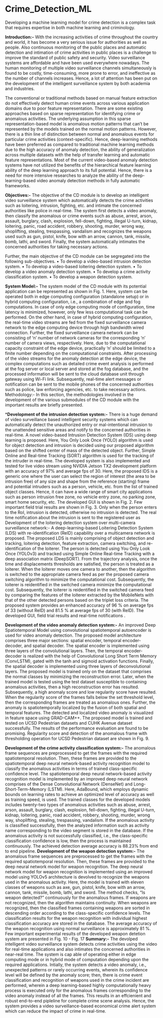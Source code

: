 # Crime_Detection_ML
Developing a machine learning model for crime detection is a complex task that requires expertise in both machine learning and criminology.

**Introduction:-**
With the increasing activities of crime throughout the country and world, it has become a very serious issue for authorities as well as people. Also continuous monitoring of the public places and automatic detection and intimation of crime activities in public places is a challenge to improve the standard of public safety and security. Video surveillance systems are affordable and have been used everywhere nowadays. The human monitoring of multiple video surveillance channels simultaneously is found to be costly, time-consuming, more prone to error, and ineffective as the number of channels increases. Hence, a lot of attention has been put on the development of the intelligent surveillance system by both academia and industries. 

The conventional or traditional methods based on manual feature extraction do not effectively detect human crime events across various application domains due to poor feature representation. There are some existing approaches based on sparse representation for identifying crime or anomalous activities. The underlying assumption in this sparse representation-based model is anomalous motion patterns that can’t be represented by the models trained on the normal motion patterns. However, there is a thin line of distinction between normal and anomalous events for particular crime activities (context-specific). Hence, deep-learning methods have been preferred as compared to traditional machine learning methods due to the high accuracy of anomaly detection, the ability of generalization across multiple datasets with the help of transfer learning and automatic feature representations. Most of the current video-based anomaly detection systems have not utilized the benefits of the hierarchical feature learning ability of the deep learning approach to its full potential. Hence, there is a need for more intensive researches to analyze the ability of the deep-learning-based video anomaly detection methods in fully automatic frameworks. 

**Objectives:-**
The objective of the CD module is to develop an intelligent video surveillance system which automatically detects the crime activities such as loitering, intrusion, fighting, etc. and intimate the concerned authorities like police in real-time. The system first detects a video anomaly, then classify the anomalous or crime events such as abuse, arrest, arson, assault, burglary, clash, explosion, fell-down, fighting, illegal U-turn, kidnap, loitering, panic, road accident, robbery, shooting, murder, wrong way, shoplifting, stealing, trespassing, vandalism and recognizes the weapons used such as gun, pistol, knife, bow with an arrow, cannon, tank, missile, bomb, lathi, and sword. Finally, the system automatically intimates the concerned authorities for taking necessary actions. 

Further, the main objective of the CD module can be segregated into the following sub-objectives.
•	To develop a video-based intrusion detection system.
•	To develop a video-based loitering detection system.
•	To develop a video anomaly detection system.
•	To develop a crime activity classification system.
•	To develop a weapon detection system.

**System Model:-**
The system model of the CD module with its potential application can be represented as shown in Fig. 1. Here, system can be operated both in edge computing configuration (standalone setup) or in hybrid computing configuration, i.e., a combination of edge and fog computations. In case of only edge computing mode of configuration, time latency is minimized, however, only few less computational task can be performed. On the other hand, in case of hybrid computing configuration, the real-time video streams are fed from the fixed surveillance camera network to the edge computing device through high bandwidth wired connection. Further, the fixed surveillance camera network can be consisting of ‘n’ number of network cameras for the corresponding ‘n’ number of camera views, respectively. Here, due to the computational capacity constraint of the edge device, practically ‘n’ should be limited to a finite number depending on the computational constraints. After processing of the video streams for the anomaly detection at the edge device, the complex computations such as detailed crime event analysis is performed at the fog server or local server and stored at the fog database, and the processed information will be sent to the cloud database unit through gateway using Wi-Fi link. Subsequently, real-time alert messages or notification can be sent to the mobile phones of the concerned authorities such as police, law enforcing agencies, etc. to take necessary actions. 	Methodology:-
In this section, the methodologies involved in the development of the various submodules of the CD module with the important results are briefly presented. 

***Development of the intrusion detection system:-**
There is a huge demand of video surveillance based intelligent security systems which can automatically detect the unauthorized entry or mal-intentional intrusion to the unattended sensitive areas and notify to the concerned authorities in real-time. A novel video-based Intrusion Detection System (IDS) using deep learning is proposed. Here, You Only Look Once (YOLO) algorithm is used for object detection and intrusion is decided using our proposed algorithm based on the shifted center of mass of the detected object. Further, Simple Online and Real-time Tracking (SORT) algorithm is used for the tracking of the intruder in real-time. The developed system is also implemented and tested for live video stream using NVIDIA Jetson TX2 development platform with an accuracy of 97% and average fps of 30. Here, the proposed IDS is a generic one where the user can select the region of interest (the area to be intrusion free) of any size and shape from the reference (starting) frame and potential intruders such as a person, vehicle, etc. from the list of trained object classes. Hence, it can have a wide range of smart city applications such as person intrusion free zone, no vehicle entry zone, no parking zone, smart home security, etc. The developed GUI is shown in Fig. 2. Few important field trial results are shown in Fig. 3. Only when the person enters to the RoI, intrusion is detected, otherwise no intrusion is detected.   The real time notification about the intrusion is sent to the registered user as 
Development of the loitering detection system over multi-camera surveillance network:-
A deep-learning-based Loitering Detection System (LDS) with re-identification (ReID) capability over a multicamera network is proposed. The proposed LDS is mainly comprising of object detection and tracking, loitering detection, feature extraction, camera switching, and re-identification of the loiterer. The person is detected using You Only Look Once (YOLOv3) and tracked using Simple Online Real-time Tracking with a deep association matrix (DeepSORT). From the trajectory analysis, once the time and displacements thresholds are satisfied, the person is treated as a loiterer. When the loiterer moves one camera to another, then the algorithm is switched to the appropriate camera feed as per the proposed camera switching algorithm to minimize the computational cost. Subsequently, the loiterer is reidentified in the switched camera  minimize the computational cost. Subsequently, the loiterer is reidentified in the  switched camera feed by comparing the features of the loiterer extracted by the MobileNets with that of the other detected persons based on the triplet loss criteria. The proposed system provides an enhanced accuracy of 96 % on average fps of 33 (without ReID) and 81.5 % at average fps of 30 (with ReID). The developed GUI, field trial results and real-time notifications .

**Development of the video anomaly detection system:-**
An improved Deep Spatiotemporal Model using convolutional spatiotemporal autoencoder is used for video anomaly detection. The proposed model architecture comprises three major sections: spatial encoder, temporal encoder-decoder, and spatial decoder. The spatial encoder is implemented using three layers of the convolutional layers. Then, the temporal encoder-decoder is realized with the help of Convolutional Long Short Term Memory (ConvLSTM), gated with the tanh and sigmoid activation functions. Finally, the spatial decoder is implemented using three layers of deconvolutional layers. The proposed model is trained only on the dataset that comprises the normal classes by minimizing the reconstruction error. Later, when the trained model is tested using the test dataset susceptible to containing anomalous activities, then a high reconstruction error has resulted. Subsequently, a high anomaly score and low regularity score have resulted. When the regularity score of the frames falls below the set threshold level, then the corresponding frames are treated as anomalous ones. Further, the anomaly is spatiotemporally localized by the fusion of both spatial and temporal features. The detected and localized video anomaly is visualized in feature space using GRAD-CAM++. The proposed model is trained and tested on UCSD Pedestrian datasets and CUHK Avenue dataset successfully. The results of the performance evaluation are found to be promising. Regularity score and detection of the anomalous frame with thresholding operation for UCSD Pedestrian dataset are shown in Fig. 9. 


**Development of the crime activity classification system:-**
The anomalous frame sequences are preprocessed to get the frames with the required spatiotemporal resolution. Then, these frames are provided to the spatiotemporal deep neural network-based activity recognition model to classify the anomalous activities in terms of trained class-specific confidence level. The spatiotemporal deep neural network-based activity recognition model is implemented by an improved deep neural network comprises of the Dense Convolutional Network (DenseNet) and Long-Short-Term-Memory (LSTM).  Here, AdaBound, which employs dynamic bounds on learning rates to achieve an optimized level of accuracy as well as training speed, is used. The trained classes for the developed models includes twenty-two types of anomalous activities such as abuse, arrest, arson, assault, burglary, clash, explosion, fell-down, fighting, illegal U-turn, kidnap, loitering, panic, road accident, robbery, shooting, murder, wrong way, shoplifting, stealing, trespassing, vandalism. If the anomalous activity is classified successfully, then the analyzed information such as activity name corresponding to the video segment is stored in the database. If the anomalous activity is not successfully classified, i.e., the class-specific classification confidence is low, then the process is maintained continuously.  The achieved detection average accuracy is 88.23% from end to end pipeline.
**Development of the weapon detection system:-**
The anomalous frame sequences are preprocessed to get the frames with the required spatiotemporal resolution. Then, these frames are provided to the deep neural network model for weapon recognition. The deep neural network model for weapon recognition is implemented using an improved model using YOLOv5 architecture is devolved to recognize the weapons used in the anomalous activity. Here, the model is trained with eleven classes of weapons such as axe, gun, pistol, knife, bow with an arrow, cannon, tank, missile, bomb, lathi, and sword. The method checks, “Is weapon detected?” continuously for the anomalous frames. If weapons are not recognized, then the algorithm maintains continuity. When weapons are recognized, then the classified frames containing weapons are sorted in descending order according to the class-specific confidence levels. The classification results for the weapon recognition with individual highest classification accuracy are stored in the database. The average accuracy of the weapon recognition using normal surveillance is approximately 81 %. Few important experimental results of the developed weapon detetion system are presented in Fig. 10 - Fig. 17
**Summary:-**
The devolped intelligent video surveillance system detects crime activities using the video for real-time applications and also intimates the concerned authorities in near-real time. The system is cap able of operating either in edge computing mode or in hybrid mode of computation depending upon the required applications. Intially, the system detects a video anomaly, i.e., unexpected patterns or rarely occurring events, wherein its confidence level will be defined by the anomaly score; then, there is crime event classification and  recognition of weapons used in the crime incident are performed, wherein a deep learning-based highly computationally heavy process is executed only for the anomalous frames corresponding to the video anomaly instead of all the frames. This results in an effcienient and robust end-to-end pipleline for complete crime scene analysis. Hence, the system provides a video surveillance-based economical crime alert system which can reduce the impact of crime in real-time. 










